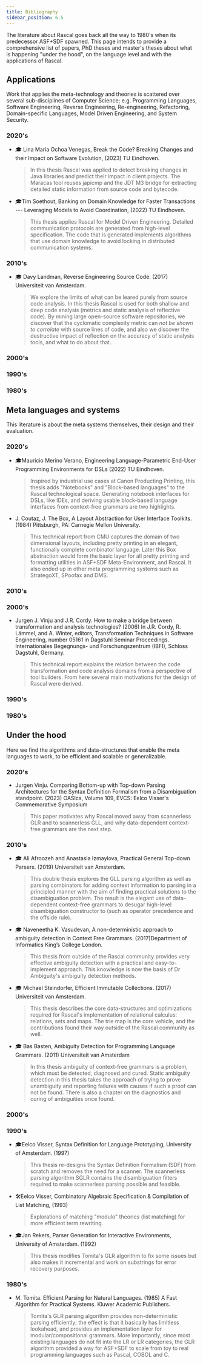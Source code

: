 ```yaml
---
title: Bibliography
sidebar_position: 6.5
---
```


The literature about Rascal goes back all the way to 1980's when its predecessor ASF+SDF spawned.
This page intends to provide a comprehensive list
of papers, PhD theses and master's theses about what is happening "under the hood", on the language
level and with the applications of Rascal.

## Applications

Work that applies the meta-technology and theories is scattered over several sub-disciplines of Computer Science; e.g.
Programming Languages, Software Engineering, Reverse Engineering, Re-engineering, Refactoring, Domain-specific Languages, Model Driven Engineering, and System Security.

### 2020's

* 🎓 Lina María Ochoa Venegas, Break the Code? Breaking Changes and their Impact on Software Evolution, (2023) TU Eindhoven.
   > In this thesis Rascal was applied to detect breaking changes in Java libraries and predict their impact in client projects.
   > The Maracas tool reuses japicmp and the JDT M3 bridge for extracting detailed static information from source code and bytecode.
* 🎓Tim Soethout, Banking on Domain Knowledge for Faster Transactions --- Leveraging Models to Avoid Coordination, (2022) TU Eindhoven.
   > This thesis applies Rascal for Model Driven Engineering. Detailed communication protocols are generated from high-level specification.
   > The code that is generated implements algorithms that use domain knowledge to avoid locking in distributed communication systems.

### 2010's

* 🎓 Davy Landman, Reverse Engineering Source Code. (2017) Universiteit van Amsterdam.
   > We explore the limits of what can be leared purely from source code analysis.
   > In this thesis Rascal is used for both shallow and deep code analysis (metrics and static analysis of reflective code). By mining large open-source
   > software repositories, we discover that the cyclomatic complexity metric can _not be shown to correlate_ with source lines of code, 
   > and also we discover the destructive impact of reflection on the accuracy of static analysis tools, and what to do about that.

### 2000's

### 1990's

### 1980's

## Meta languages and systems

This literature is about the meta systems themselves, their design and their evaluation.

### 2020's

* 🎓Mauricio Merino Verano, Engineering Language-Parametric End-User Programming Environments for DSLs (2022) TU Eindhoven.
   > Inspired by industrial use cases at Canon Producting Printing, this thesis adds "Notebooks" and "Block-based languages" to the
   > Rascal technological space. Generating notebook interfaces for DSLs, like IDEs, and deriving usable block-based language interfaces
   > from context-free grammars are two highlights.

* J. Coutaz, J. The Box, A Layout Abstraction for User Interface Toolkits. (1984) Pittsburgh, PA: Carnegie Mellon University.
   > This technical report from CMU captures the domain of two dimensional layouts, including pretty printing in an elegant, functionally complete combinator language.
   > Later this Box abstraction would form the basic layer for all pretty printing and formatting utilities in ASF+SDF Meta-Environment,
   > and Rascal. It also ended up in other meta programming systems such as StrategoXT, SPoofax and DMS.

### 2010's

### 2000's

* Jurgen J. Vinju and J.R. Cordy. How to make a bridge between transformation and analysis technologies? (2006) In J.R. Cordy, R. Lämmel, and A. Winter, editors, Transformation Techniques in Software Engineering, number 05161 in Dagstuhl Seminar Proceedings. Internationales Begegnungs- und Forschungszentrum (IBFI), Schloss Dagstuhl, Germany.
   > This technical report explains the relation between the code transformation and code analysis domains from a perspective of tool builders.
   > From here several main motivations for the design of Rascal were derived.

### 1990's

### 1980's

## Under the hood

Here we find the algorithms and data-structures that enable the meta languages to work, to 
be efficient and scalable or generalizable.

### 2020's

* Jurgen Vinju. Comparing Bottom-up with Top-down Parsing Architectures for the Syntax Definition Formalism from a Disambiguation standpoint. (2023) OASIcs, Volume 109, EVCS: Eelco Visser's Commemorative Symposium
   > This paper motivates why Rascal moved away from scannerless GLR and to scannerless GLL, and why data-dependent context-free grammars are the next step.

### 2010's

* 🎓 Ali Afroozeh and Anastasia Izmaylova, Practical General Top-down Parsers. (2019) Universiteit van Amsterdam.
   > This double thesis explores the GLL parsing algorithm as well as parsing combinators for adding context information
   > to parsing in a principled manner with the aim of finding practical solutions to the disambiguation problem.
   > The result is the elegant use of data-dependent context-free grammars to desugar high-level
   > disambiguation constructor to (such as operator precedence and the offside rule).
* 🎓 Naveneetha K. Vasudevan, A non-deterministic approach to ambiguity detection in Context Free Grammars. (2017)Department of Informatics King’s College London.
   > This thesis from outside of the Rascal community provides very effective ambiguity detection with a practical
   > and easy-to-implement approach. This knowledge is now the basis of Dr Ambiguity's ambiguity detection methods.
* 🎓 Michael Steindorfer, Efficient Immutable Collections. (2017) Universiteit van Amsterdam.
   > This thesis describes the core data-structures and optimizations required for Rascal's implementation
   > of relational calculus: relations, sets and maps. The trie map is the core vehicle, and the contributions
   > found their way outside of the Rascal community as well.
* 🎓 Bas Basten, Ambiguity Detection for Programming Language Grammars. (2011) Universiteit van Amsterdam
   > In this thesis ambiguity of context-free grammars is a problem, which must be detected, diagnosed and cured.
   > Static ambiguity detection in this thesis takes the approach of trying to prove unambiguity and reporting
   > failures with causes if such a proof can not be found. There is also a chapter on the diagnostics and curing
   > of ambiguities once found.

### 2000's

### 1990's

* 🎓Eelco Visser,  Syntax Definition for Language Prototyping, University of Amsterdam. (1997)
   > This thesis re-designs the Syntax Definition Formalism (SDF) from scratch and removes the need for a scanner. 
   > The scannerless parsing algorithm SGLR contains the disambiguation filters required to make scannerless parsing possible and feasible.
* 🛠Eelco Visser, Combinatory Algebraic Specification & Compilation of List Matching, (1993)
   > Explorations of matching "modulo" theories (list matching) for more efficient term rewriting.
* 🎓Jan Rekers, Parser Generation for Interactive Environments, University of Amsterdam. (1992)
   > This thesis modifies Tomita's GLR algorithm to fix some issues but also makes it incremental and work on substrings for error recovery purposes.

### 1980's

* M. Tomita. Efficient Parsing for Natural Languages. (1985) A Fast Algorithm for Practical Systems. Kluwer Academic Publishers.
  > Tomita's GLR parsing algorithm provides non-deterministic parsing efficiently; the effect is that it basically has limitless lookahead,
  > and provides an implementation layer for modular/compositional grammars. More importantly, since most existing languages do not
  > fit into the LR or LR categories, the GLR algorithm provided a way for ASF+SDF to scale from toy to real programming languages
  > such as Pascal, COBOL and C.
